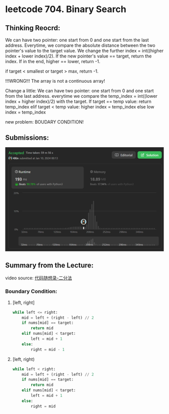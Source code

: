 # leetcode 704. Binary Search

## Thinking Reocrd:
We can have two pointer: one start from 0 and one start from the last address.
Everytime, we compare the absolute distance between the two pointer's value to the target value.
We change the further index = int((higher index + lower index)/2).
If the new pointer's value == target, return the index.
If in the end, higher == lower, return -1.

if target < smallest or target > max, return -1.

!!!WRONG!!! The array is not a continuous array!

Change a little:
We can have two pointer: one start from 0 and one start from the last address.
everytime we compare the temp_index = int((lower index + higher index)/2) with the target.
If target == temp value:
return temp_index
elif target < temp value:
higher index = temp_index
else low index = temp_index

new problem: BOUDARY CONDITION!

## Submissions:
![Alt text](../__assets__/lc_704_1.png?raw=true "lc_704_1")

## Summary from the Lecture:
video source: [代码随想录-二分法](https://www.bilibili.com/video/BV1fA4y1o715/)

### Boundary Condition:

1. [left, right]

    ```python
    while left <= right:
        mid = left + (right - left) // 2
        if nums[mid] == target:
            return mid
        elif nums[mid] < target:
            left = mid + 1
        else:
            right = mid - 1
    ```

2. [left, right)
    
    ```python
    while left < right:
        mid = left + (right - left) // 2
        if nums[mid] == target:
            return mid
        elif nums[mid] < target:
            left = mid + 1
        else:
            right = mid
    ```


